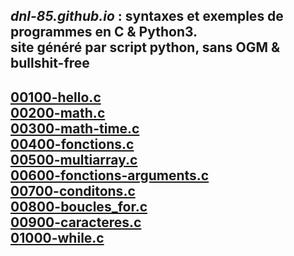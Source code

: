 
*dnl-85.github.io* : syntaxes et exemples de programmes en C & Python3.  
site généré par script python, sans OGM & bullshit-free  
-----

[00100-hello.c](https://raw.githubusercontent.com/dnl-85/dnl-85.github.io/main/C/00100-hello.c)  
[00200-math.c](https://raw.githubusercontent.com/dnl-85/dnl-85.github.io/main/C/00200-math.c)  
[00300-math-time.c](https://raw.githubusercontent.com/dnl-85/dnl-85.github.io/main/C/00300-math-time.c)  
[00400-fonctions.c](https://raw.githubusercontent.com/dnl-85/dnl-85.github.io/main/C/00400-fonctions.c)  
[00500-multiarray.c](https://raw.githubusercontent.com/dnl-85/dnl-85.github.io/main/C/00500-multiarray.c)  
[00600-fonctions-arguments.c](https://raw.githubusercontent.com/dnl-85/dnl-85.github.io/main/C/00600-fonctions-arguments.c)  
[00700-conditons.c](https://raw.githubusercontent.com/dnl-85/dnl-85.github.io/main/C/00700-conditons.c)  
[00800-boucles_for.c](https://raw.githubusercontent.com/dnl-85/dnl-85.github.io/main/C/00800-boucles_for.c)  
[00900-caracteres.c](https://raw.githubusercontent.com/dnl-85/dnl-85.github.io/main/C/00900-caracteres.c)  
[01000-while.c](https://raw.githubusercontent.com/dnl-85/dnl-85.github.io/main/C/01000-while.c)  
-----

